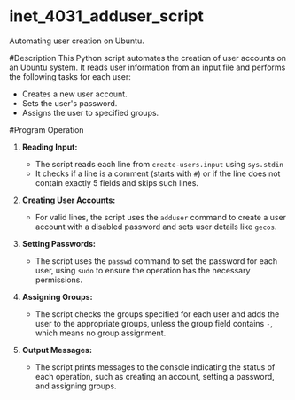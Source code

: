 # inet_4031_adduser_script
Automating user creation on Ubuntu.

#Description
This Python script automates the creation of user accounts on an Ubuntu system. It reads user information from an input file and performs the following tasks for each user:
- Creates a new user account.
- Sets the user's password.
- Assigns the user to specified groups.

#Program Operation
1. **Reading Input:**
   - The script reads each line from `create-users.input` using `sys.stdin`
   - It checks if a line is a comment (starts with `#`) or if the line does not contain exactly 5 fields and skips such lines.

2. **Creating User Accounts:**
   - For valid lines, the script uses the `adduser` command to create a user account with a disabled password and sets user details like `gecos`.

3. **Setting Passwords:**
   - The script uses the `passwd` command to set the password for each user, using `sudo` to ensure the operation has the necessary permissions.

4. **Assigning Groups:**
   - The script checks the groups specified for each user and adds the user to the appropriate groups, unless the group field contains `-`, which means no group assignment.

5. **Output Messages:**
   - The script prints messages to the console indicating the status of each operation, such as creating an account, setting a password, and assigning groups.

